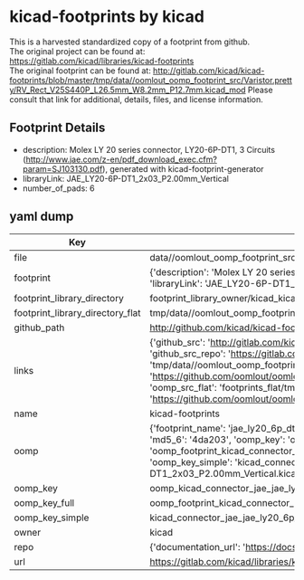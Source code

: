 # kicad-footprints by kicad  
This is a harvested standardized copy of a footprint from github.  
The original project can be found at:  
https://gitlab.com/kicad/libraries/kicad-footprints  
The original footprint can be found at:
http://gitlab.com/kicad/kicad-footprints/blob/master/tmp/data//oomlout_oomp_footprint_src/Varistor.pretty/RV_Rect_V25S440P_L26.5mm_W8.2mm_P12.7mm.kicad_mod
Please consult that link for additional, details, files, and license information.  
## Footprint Details
* description: Molex LY 20 series connector, LY20-6P-DT1, 3 Circuits (http://www.jae.com/z-en/pdf_download_exec.cfm?param=SJ103130.pdf), generated with kicad-footprint-generator  
* libraryLink: JAE_LY20-6P-DT1_2x03_P2.00mm_Vertical  
* number_of_pads: 6  
## yaml dump  
| Key | Value |  
| --- | --- |  
| file | data//oomlout_oomp_footprint_src/kicad-footprints/Connector_JAE.pretty/JAE_LY20-6P-DT1_2x03_P2.00mm_Vertical.kicad_mod |  
| footprint | {'description': 'Molex LY 20 series connector, LY20-6P-DT1, 3 Circuits (http://www.jae.com/z-en/pdf_download_exec.cfm?param=SJ103130.pdf), generated with kicad-footprint-generator', 'libraryLink': 'JAE_LY20-6P-DT1_2x03_P2.00mm_Vertical', 'number_of_pads': 6} |  
| footprint_library_directory | footprint_library_owner/kicad_kicad-footprints/ |  
| footprint_library_directory_flat | tmp/data//oomlout_oomp_footprint_src/footprints_flat/kicad_connector_jae_jae_ly20_6p_dt1_2x03_p2_00mm_vertical/working |  
| github_path | http://github.com/kicad/kicad-footprints/blob/master/tmp/data//oomlout_oomp_footprint_src/Connector_JAE.pretty/JAE_LY20-6P-DT1_2x03_P2.00mm_Vertical.kicad_mod |  
| links | {'github_src': 'http://gitlab.com/kicad/kicad-footprints/blob/master/tmp/data//oomlout_oomp_footprint_src/Varistor.pretty/RV_Rect_V25S440P_L26.5mm_W8.2mm_P12.7mm.kicad_mod', 'github_src_repo': 'https://gitlab.com/kicad/libraries/kicad-footprints', 'oomp_bot': 'tmp/data//oomlout_oomp_footprint_src/footprints/kicad_connector_jae_jae_ly20_6p_dt1_2x03_p2_00mm_vertical/working', 'oomp_bot_github': 'https://github.com/oomlout/oomlout_oomp_footprint_bot/tree/main/tmp/data//oomlout_oomp_footprint_src/footprints/kicad_connector_jae_jae_ly20_6p_dt1_2x03_p2_00mm_vertical/working', 'oomp_src_flat': 'footprints_flat/tmp/data//oomlout_oomp_footprint_src/footprints_flat/kicad_connector_jae_jae_ly20_6p_dt1_2x03_p2_00mm_vertical/working', 'oomp_src_flat_github': 'https://github.com/oomlout/oomlout_oomp_footprint_src/tree/main/tmp/data//oomlout_oomp_footprint_src/footprints_flat/kicad_connector_jae_jae_ly20_6p_dt1_2x03_p2_00mm_vertical/working'} |  
| name | kicad-footprints |  
| oomp | {'footprint_name': 'jae_ly20_6p_dt1_2x03_p2_00mm_vertical', 'library_name': 'connector_jae', 'md5': '4da2036146512ecafcde95ac1ac2641a', 'md5_10': '4da2036146', 'md5_5': '4da20', 'md5_6': '4da203', 'oomp_key': 'oomp_kicad_connector_jae_jae_ly20_6p_dt1_2x03_p2_00mm_vertical', 'oomp_key_extra': 'oomp_footprint_kicad_connector_jae_jae_ly20_6p_dt1_2x03_p2_00mm_vertical', 'oomp_key_full': 'oomp_footprint_kicad_connector_jae_jae_ly20_6p_dt1_2x03_p2_00mm_vertical_4da203', 'oomp_key_simple': 'kicad_connector_jae_jae_ly20_6p_dt1_2x03_p2_00mm_vertical', 'original_filename': 'data//oomlout_oomp_footprint_src/kicad-footprints/Connector_JAE.pretty/JAE_LY20-6P-DT1_2x03_P2.00mm_Vertical.kicad_mod', 'owner_name': 'kicad'} |  
| oomp_key | oomp_kicad_connector_jae_jae_ly20_6p_dt1_2x03_p2_00mm_vertical |  
| oomp_key_full | oomp_footprint_kicad_connector_jae_jae_ly20_6p_dt1_2x03_p2_00mm_vertical |  
| oomp_key_simple | kicad_connector_jae_jae_ly20_6p_dt1_2x03_p2_00mm_vertical |  
| owner | kicad |  
| repo | {'documentation_url': 'https://docs.github.com/rest/repos/repos#get-a-repository', 'message': 'Not Found'} |  
| url | https://gitlab.com/kicad/libraries/kicad-footprints |  

